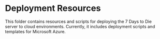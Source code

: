 # Deployment Resources

This folder contains resources and scripts for deploying the 7 Days to Die server to cloud environments. Currently, it includes deployment scripts and templates for Microsoft Azure.
